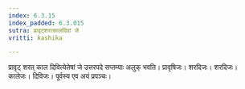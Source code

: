 ```yaml
---
index: 6.3.15
index_padded: 6.3.015
sutra: प्रावृट्शरत्कालदिवां जे
vritti: kashika

---
```

प्रावृट् शरत् काल दिवित्येतेषां जे उत्तरपदे सप्तम्याः अलुक् भवति। प्रावृषिजः। शरदिजः। शरदिजः। कालेजः। दिविजः। पूर्वस्य एव अयं प्रपञ्चः।